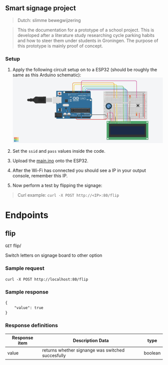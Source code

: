 ## Smart signage project
> Dutch: slimme bewegwijzering

> This the documentation for a prototype of a school project. This is developed after a literature study researching cycle parking habits and how to steer them under students in Groningen. The purpose of this prototype is mainly proof of concept.

### Setup
1. Apply the following circuit setup on to a ESP32 (should be roughly the same as this Arduino schematic):
![Arduino schematic circuit](./Arduino_schematic_circuit.jpeg)

2. Set the `ssid` and `pass` values inside the code.

3. Upload the [main.ino](./main.ino) onto the ESP32.

4. After the Wi-Fi has connected you should see a IP in your output console, remember this IP.

5. Now perform a test by flipping the signage: 
> Curl example: 
`curl -X POST http://<IP>:80/flip`


# Endpoints
## **flip**

`GET` flip/

Switch letters on signage board to other option
### Sample request
`curl -X POST http://localhost:80/flip`
### Sample response
```
{
    "value": true
}
```
### Response definitions
Response item | Description	Data | type
---------------|---------------|---------------
value | returns whether signange was switched succesfully | boolean



